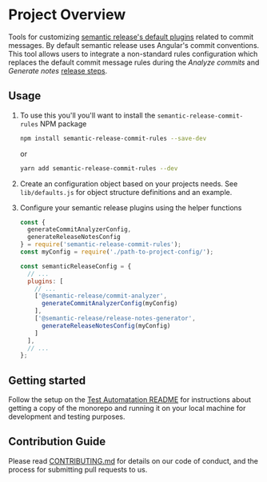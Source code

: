 # Project Overview

Tools for customizing [semantic release's default plugins](https://semantic-release.gitbook.io/semantic-release/usage/plugins#plugins) related to commit messages. By default semantic release uses Angular's commit conventions. This tool allows users to integrate a non-standard rules configuration which replaces the default commit message rules during the  _Analyze commits_ and _Generate notes_ [release steps](https://semantic-release.gitbook.io/semantic-release/#release-steps).

## Usage

1. To use this you'll you'll want to install the `semantic-release-commit-rules` NPM package

    ```bash
    npm install semantic-release-commit-rules --save-dev
    ```

    or

    ```bash
    yarn add semantic-release-commit-rules --dev
    ```

2. Create an configuration object based on your projects needs.  See `lib/defaults.js` for object structure definitions and an example.

3. Configure your semantic release plugins using the helper functions

    ```javascript
    const {
      generateCommitAnalyzerConfig,
      generateReleaseNotesConfig
    } = require('semantic-release-commit-rules');
    const myConfig = require('./path-to-project-config/');

    const semanticReleaseConfig = {
      // ...
      plugins: [
        // ...
        ['@semantic-release/commit-analyzer',
          generateCommitAnalyzerConfig(myConfig)
        ],
        ['@semantic-release/release-notes-generator',
          generateReleaseNotesConfig(myConfig)
        ]
      ],
      // ...
    };
    ```

## Getting started

Follow the setup on the [Test Automatation README](../../README.md) for instructions about getting a copy of the monorepo and running it on your local machine for development and testing purposes.

## Contribution Guide

Please read [CONTRIBUTING.md](../../CONTRIBUTING.md) for details on our code of conduct, and the process for submitting pull requests to us.
